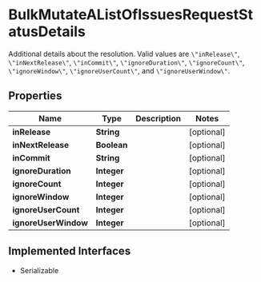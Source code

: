 

# BulkMutateAListOfIssuesRequestStatusDetails

Additional details about the resolution. Valid values are `\"inRelease\"`, `\"inNextRelease\"`, `\"inCommit\"`, `\"ignoreDuration\"`, `\"ignoreCount\"`, `\"ignoreWindow\"`, `\"ignoreUserCount\"`, and `\"ignoreUserWindow\"`.

## Properties

| Name | Type | Description | Notes |
|------------ | ------------- | ------------- | -------------|
|**inRelease** | **String** |  |  [optional] |
|**inNextRelease** | **Boolean** |  |  [optional] |
|**inCommit** | **String** |  |  [optional] |
|**ignoreDuration** | **Integer** |  |  [optional] |
|**ignoreCount** | **Integer** |  |  [optional] |
|**ignoreWindow** | **Integer** |  |  [optional] |
|**ignoreUserCount** | **Integer** |  |  [optional] |
|**ignoreUserWindow** | **Integer** |  |  [optional] |


## Implemented Interfaces

* Serializable


